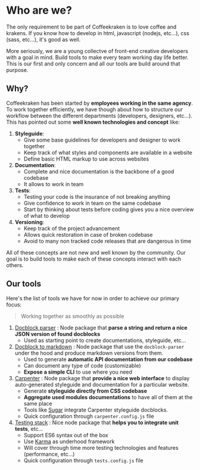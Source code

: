 # Who are we?

The only requirement to be part of Coffeekraken is to love coffee and krakens. If you know how to develop in html, javascript (nodejs, etc...), css (sass, etc...), it's good as well.

More seriously, we are a young collectve of front-end creative developers with a goal in mind. Build tools to make every team working day life better.
This is our first and only concern and all our tools are build around that purpose.

## Why?

Coffeekraken has been started by **employees working in the same agency**. To work together efficiently, we have though about how to structure our workflow between the different departments (developers, designers, etc...). This has pointed out some **well known technologies and concept** like:

1. **Styleguide**:
	- Give some base guidelines for developers and designer to work together
	- Keep track of what styles and components are available in a website
	- Define basic HTML markup to use across websites
2. **Documentation**:
	- Complete and nice documentation is the backbone of a good codebase
	- It allows to work in team
3. **Tests**:
	- Testing your code is the insurance of not breaking anything
	- Give confidence to work in team on the same codebase
	- Start by thinking about tests before coding gives you a nice overview of what to develop
4. **Versioning**:
	- Keep track of the project advancement
	- Allows quick restoration in case of broken codebase
	- Avoid to many non tracked code releases that are dangerous in time

All of these concepts are not new and well known by the community.
Our goal is to build tools to make each of these concepts interact with each others.

## Our tools

Here's the list of tools we have for now in order to achieve our primary focus:

> Working together as smoothly as possible

1. [Docblock parser](https://github.com/coffeekraken/docblock-parser) : Node package that **parse a string and return a nice JSON version of found docblocks**
	- Used as starting point to create documentations, styleguide, etc...
2. [Docblock to markdown](https://github.com/coffeekraken/docblock-to-markdown) : Node package that use the ```docblock-parser``` under the hood and produce markdown versions from them.
	- Used to generate **automatic API documentation from our codebase**
	- Can document any type of code (customizable)
	- **Expose a simple CLI** to use where you need
3. [Carpenter](https://github.com/coffeekraken/carpenter) : Node package that **provide a nice web interface** to display auto-generated styleguide and documentation for a particular website.
	- Generate **styleguide directly from CSS codebase**
	- **Aggregate used modules documentations** to have all of them at the same place
	- Tools like [Sugar](https://github.com/coffeekraken/sugar) integrate Carpenter styleguide docblocks.
	- Quick configuration through ```carpenter.config.js``` file
4. [Testing stack](https://github.com/coffeekraken/testing-stack) : Nice node package that **helps you to integrate unit tests**, etc...
	- Support ES6 syntax out of the box
	- Use [Karma](https://karma-runner.github.io/1.0/index.html) as underhood framework
	- Will cover through time more testing technologies and features (performance, etc...)
	- Quick configuration through ```tests.config.js``` file
